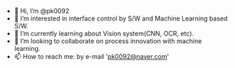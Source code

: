 - 👋 Hi, I’m @pk0092
- 👀 I’m interested in interface control by S/W and Machine Learning based S/W.
- 🌱 I’m currently learning about Vision system(CNN, OCR, etc). 
- 💞️ I’m looking to collaborate on process innovation with machine learning.
- 📫 How to reach me: by e-mail 'pk0092@naver.com' 

<!---
pk0092/pk0092 is a ✨ special ✨ repository because its `README.md` (this file) appears on your GitHub profile.
You can click the Preview link to take a look at your changes.
--->
